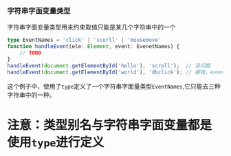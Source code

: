 ### 字符串字面变量类型
字符串字面变量类型用来约束取值只能是某几个字符串中的一个
```ts
type EventNames = 'click' | 'scorll' | 'mousemove'
function handleEvent(ele: Element, event: EvenetNames) {
    // TODO
}
handleEvent(document.getElementById('hello'), 'scroll');  // 没问题
handleEvent(document.getElementById('world'), 'dbclick'); // 报错，event 不能为 'dbclick'
```
这个例子中，使用了`type`定义了一个字符串字面量类型`EventNames`,它只能去三种字符串中的一种。

# 注意：**类型别名与字符串字面变量都是使用`type`进行定义**
